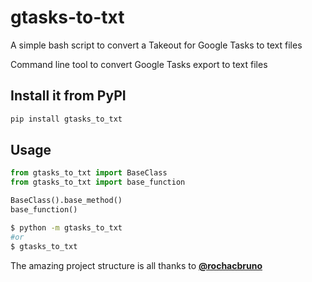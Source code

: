 
# gtasks-to-txt

A simple bash script to convert a Takeout for Google Tasks to text files

<!-- [![codecov](https://codecov.io/gh/author_name/project_urlname/branch/main/graph/badge.svg?token=project_urlname_token_here)](https://codecov.io/gh/author_name/project_urlname)
[![CI](https://github.com/author_name/project_urlname/actions/workflows/main.yml/badge.svg)](https://github.com/author_name/project_urlname/actions/workflows/main.yml) -->

Command line tool to convert Google Tasks export to text files

## Install it from PyPI

```bash
pip install gtasks_to_txt
```

## Usage

```py
from gtasks_to_txt import BaseClass
from gtasks_to_txt import base_function

BaseClass().base_method()
base_function()
```

```bash
$ python -m gtasks_to_txt
#or
$ gtasks_to_txt
```

<!-- ## Development

Read the [CONTRIBUTING.md](CONTRIBUTING.md) file. -->

The amazing project structure is all thanks to **[@rochacbruno](https://github.com/rochacbruno/python-project-template/)**


